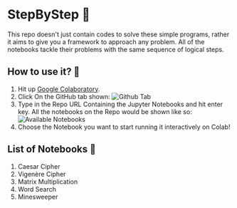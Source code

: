 # StepByStep 🏅
This repo doesn't just contain codes to solve these simple programs, rather it aims to give you a framework to approach any problem. All of the notebooks tackle their problems with the same sequence of logical steps. 

## How to use it? 🤔
1. Hit up [Google Colaboratory](colab.research.google.com/).
2. Click On the GitHub tab shown: ![Github Tab](https://i.ibb.co/JHQSPWy/5.png)
4. Type in the Repo URL Containing the Jupyter Notebooks and hit enter key. All the notebooks on the Repo would be shown like so: ![Available Notebooks](https://i.ibb.co/Pr9t7dc/7.png)
5. Choose the Notebook you want to start running it interactively on Colab!

## List of Notebooks 📌
1. Caesar Cipher
2. Vigenère Cipher
3. Matrix Multiplication
4. Word Search
5. Minesweeper
